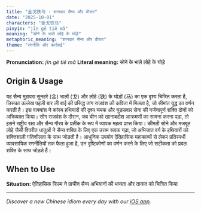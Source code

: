 ```yaml
---
title: "金戈铁马 - शानदार सैन्य और वीरता"
date: "2025-10-01"
characters: "金戈铁马"
pinyin: "jīn gē tiě mǎ"
meaning: "सोने के भाले लोहे के घोड़े"
metaphoric_meaning: "शानदार सैन्य और वीरता"
theme: "रणनीति और कार्रवाई"
---
```


**Pronunciation:** *jīn gē tiě mǎ*
**Literal meaning:** सोने के भाले लोहे के घोड़े

## Origin & Usage

यह सैन्य मुहावरा सुनहरे (金) भालों (戈) और लोहे (铁) के घोड़ों (马) का एक दृश्य चित्रित करता है, जिसका उल्लेख पहली बार ली बाई की प्रसिद्ध तांग राजवंश की कविता में मिलता है, जो सीमांत युद्ध का वर्णन करती है। इस वाक्यांश ने कांस्य हथियारों की दृश्य चमक और घुड़सवार सेना की गर्जनापूर्ण शक्ति दोनों को अभिव्यक्त किया। सोंग राजवंश के दौरान, जब चीन को खानाबदोश आक्रमणों का सामना करना पड़ा, तो इसने राष्ट्रीय रक्षा और सैन्य गौरव के प्रतीक के रूप में व्यापक महत्व प्राप्त किया। कीमती सोने और मजबूत लोहे जैसी विपरीत धातुओं ने सैन्य शक्ति के लिए एक उत्तम रूपक गढ़ा, जो अभिजात वर्ग के हथियारों को शक्तिशाली गतिशीलता के साथ जोड़ती है। आधुनिक उपयोग ऐतिहासिक महाकाव्यों से लेकर प्रतिस्पर्धी व्यावसायिक रणनीतियों तक फैला हुआ है, उन दृष्टिकोणों का वर्णन करने के लिए जो सटीकता को प्रबल शक्ति के साथ जोड़ते हैं।

## When to Use

**Situation:** ऐतिहासिक फिल्म ने प्राचीन सैन्य अभियानों की भव्यता और ताकत को चित्रित किया

---

*Discover a new Chinese idiom every day with our [iOS app](https://apps.apple.com/us/app/daily-chinese-idioms/id6740611324).*
